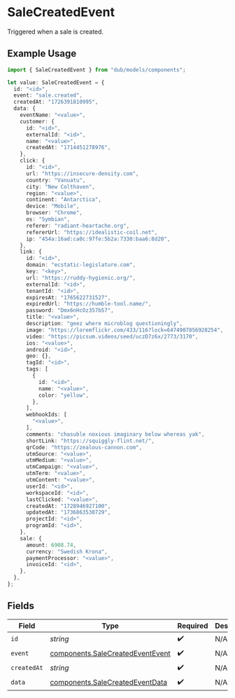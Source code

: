 # SaleCreatedEvent

Triggered when a sale is created.

## Example Usage

```typescript
import { SaleCreatedEvent } from "dub/models/components";

let value: SaleCreatedEvent = {
  id: "<id>",
  event: "sale.created",
  createdAt: "1726391810995",
  data: {
    eventName: "<value>",
    customer: {
      id: "<id>",
      externalId: "<id>",
      name: "<value>",
      createdAt: "1714451278976",
    },
    click: {
      id: "<id>",
      url: "https://insecure-density.com",
      country: "Vanuatu",
      city: "New Colthaven",
      region: "<value>",
      continent: "Antarctica",
      device: "Mobile",
      browser: "Chrome",
      os: "Symbian",
      referer: "radiant-heartache.org",
      refererUrl: "https://idealistic-coil.net",
      ip: "454a:16ad:ca0c:97fe:5b2a:7330:baa6:8d20",
    },
    link: {
      id: "<id>",
      domain: "ecstatic-legislature.com",
      key: "<key>",
      url: "https://ruddy-hygienic.org/",
      externalId: "<id>",
      tenantId: "<id>",
      expiresAt: "1765622731527",
      expiredUrl: "https://humble-tool.name/",
      password: "Dmx6nHcOz357b57",
      title: "<value>",
      description: "geez where microblog questioningly",
      image: "https://loremflickr.com/433/116?lock=6474907856928254",
      video: "https://picsum.videos/seed/uczD7z6x/2773/3170",
      ios: "<value>",
      android: "<id>",
      geo: {},
      tagId: "<id>",
      tags: [
        {
          id: "<id>",
          name: "<value>",
          color: "yellow",
        },
      ],
      webhookIds: [
        "<value>",
      ],
      comments: "chasuble noxious imaginary below whereas yak",
      shortLink: "https://squiggly-flint.net/",
      qrCode: "https://zealous-cannon.com",
      utmSource: "<value>",
      utmMedium: "<value>",
      utmCampaign: "<value>",
      utmTerm: "<value>",
      utmContent: "<value>",
      userId: "<id>",
      workspaceId: "<id>",
      lastClicked: "<value>",
      createdAt: "1728946927100",
      updatedAt: "1736863538729",
      projectId: "<id>",
      programId: "<id>",
    },
    sale: {
      amount: 6908.74,
      currency: "Swedish Krona",
      paymentProcessor: "<value>",
      invoiceId: "<id>",
    },
  },
};
```

## Fields

| Field                                                                                | Type                                                                                 | Required                                                                             | Description                                                                          |
| ------------------------------------------------------------------------------------ | ------------------------------------------------------------------------------------ | ------------------------------------------------------------------------------------ | ------------------------------------------------------------------------------------ |
| `id`                                                                                 | *string*                                                                             | :heavy_check_mark:                                                                   | N/A                                                                                  |
| `event`                                                                              | [components.SaleCreatedEventEvent](../../models/components/salecreatedeventevent.md) | :heavy_check_mark:                                                                   | N/A                                                                                  |
| `createdAt`                                                                          | *string*                                                                             | :heavy_check_mark:                                                                   | N/A                                                                                  |
| `data`                                                                               | [components.SaleCreatedEventData](../../models/components/salecreatedeventdata.md)   | :heavy_check_mark:                                                                   | N/A                                                                                  |